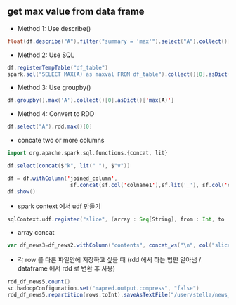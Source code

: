 ## get max value from data frame
* Method 1: Use describe()
```scala
float(df.describe("A").filter("summary = 'max'").select("A").collect()[0].asDict()['A'])
```

* Method 2: Use SQL
```scala
df.registerTempTable("df_table")
spark.sql("SELECT MAX(A) as maxval FROM df_table").collect()[0].asDict()['maxval']
```

* Method 3: Use groupby()
```scala
df.groupby().max('A').collect()[0].asDict()['max(A)']
```
* Method 4: Convert to RDD
```scala
df.select("A").rdd.max()[0]
```

* concate two or more columns
```scala
import org.apache.spark.sql.functions.{concat, lit}

df.select(concat($"k", lit(" "), $"v"))
```
```scala
df = df.withColumn('joined_column', 
                    sf.concat(sf.col('colname1'),sf.lit('_'), sf.col('colname2')))
df.show()
```
* spark context 에서 udf 만들기
```scala
sqlContext.udf.register("slice", (array : Seq[String], from : Int, to : Int) => array.slice(from,to))
```

* array concat
```scala
var df_news3=df_news2.withColumn("contents", concat_ws("\n", col("slice")))
```

* 각 row 를 다른 파일안에 저장하고 싶을 때
(rdd 에서 하는 법만 알아냄 / dataframe 에서 rdd 로 변환 후 사용)
```scala
rdd_df_news5.count()
sc.hadoopConfiguration.set("mapred.output.compress", "false")
rdd_df_news5.repartition(rows.toInt).saveAsTextFile("/user/stella/news_0701_10/")s
```

